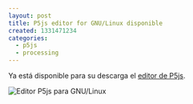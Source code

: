 ```yaml
---
layout: post
title: P5js editor for GNU/Linux disponible
created: 1331471234
categories:
  - p5js
  - processing
---
```



Ya est&aacute; disponible para su descarga el [editor de P5js](https://github.com/processing/p5.js-editor/releases/download/v0.6.0/p5-linux.zip).

![Editor P5js para GNU/Linux](/uploads/versions/p5js-editor---x----1026-743x---.png)